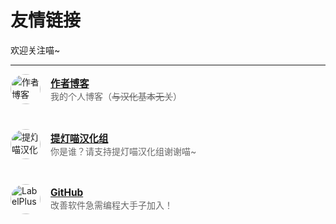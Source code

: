 # 友情链接

欢迎关注喵~

---


<div style="display: flex; flex-direction: column; gap: 24px;">

<div style="display: flex; align-items: center; width: 100%; margin-bottom: 16px;">
  <img src="https://image.yeding.top/img/icon2.jpg" alt="作者博客 Logo" style="width:48px; height:48px; border-radius: 50%; margin-right: 16px;">
  <div>
    <a href="https://www.yeding.top/" target="_blank" style="font-size: 1.1em; font-weight: bold;">作者博客</a><br>
    <span style="color: #666;">我的个人博客（<s>与汉化基本无关</s>）</span>
  </div>
</div>

<div style="display: flex; align-items: center; width: 100%; margin-bottom: 16px;">
  <img src="https://yuriful.top/favicon.ico" alt="提灯喵汉化组 Logo" style="width:48px; height:48px; border-radius: 50%; margin-right: 16px;">
  <div>
    <a href="https://yuriful.top/" target="_blank" style="font-size: 1.1em; font-weight: bold;">提灯喵汉化组</a><br>
    <span style="color: #666;">你是谁？请支持提灯喵汉化组谢谢喵~</span>
  </div>
</div>

<div style="display: flex; align-items: center; width: 100%; margin-bottom: 16px;">
  <img src="https://labelplusfx-guide.yeding.top/logo.png" alt="LabelPlus" style="width:48px; height:48px; border-radius: 50%; margin-right: 16px;">
  <div>
    <a href="https://yuriful.top/" target="_blank" style="font-size: 1.1em; font-weight: bold;">GitHub</a><br>
    <span style="color: #666;">改善软件急需编程大手子加入！</span>
  </div>
</div>

</div>


